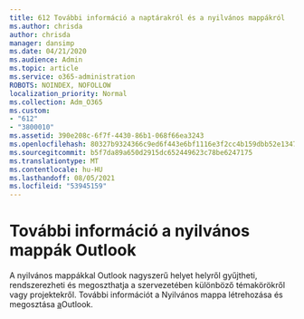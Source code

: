 ```yaml
---
title: 612 További információ a naptárakról és a nyilvános mappákról
ms.author: chrisda
author: chrisda
manager: dansimp
ms.date: 04/21/2020
ms.audience: Admin
ms.topic: article
ms.service: o365-administration
ROBOTS: NOINDEX, NOFOLLOW
localization_priority: Normal
ms.collection: Adm_O365
ms.custom:
- "612"
- "3800010"
ms.assetid: 390e208c-6f7f-4430-86b1-068f66ea3243
ms.openlocfilehash: 80327b9324366c9ed6f443e6bf1116e3f2cc4b159dbb52e1347073e82273b93c
ms.sourcegitcommit: b5f7da89a650d2915dc652449623c78be6247175
ms.translationtype: MT
ms.contentlocale: hu-HU
ms.lasthandoff: 08/05/2021
ms.locfileid: "53945159"
---
```

# <a name="learn-about-using-public-folders-in-outlook"></a>További információ a nyilvános mappák Outlook

A nyilvános mappákkal Outlook nagyszerű helyet helyről gyűjtheti, rendszerezheti és megoszthatja a szervezetében különböző témakörökről vagy projektekről. További információt a Nyilvános mappa létrehozása és megosztása [a](https://support.office.com/article/a2835011-d524-4a5c-a207-05c159bb2a97)Outlook.
